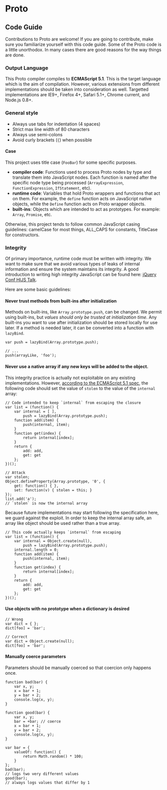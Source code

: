 # Proto

## Code Guide

Contributions to Proto are welcome!  If you are going to contribute, make sure you familiarize yourself with this code guide.  Some of the Proto code is a little unorthodox.  In many cases there are good reasons for the way things are done.

### Output Language

This Proto compiler compiles to **ECMAScript 5.1**.  This is the target language which is the aim of compilation.  However, various extensions from different implementations should be taken into consideration as well.  Targetted implementations are IE9+, Firefox 4+, Safari 5.1+, Chrome current, and Node.js 0.8+.

### General style

+ Always use tabs for indentation (4 spaces)
+ Strict max line width of 80 characters
+ Always use semi-colons
+ Avoid curly brackets (`{`) when possible

#### Case

This project uses title case (`FooBar`) for some specific purposes.

+ **compiler code**: Functions used to process Proto nodes by type and translate them into JavaScript nodes.  Each function is named after the specific node type being processed (`ArrayExpression`, `FunctionExpression`, `IfStatement`, etc).
+ **runtime code**: Variables that hold Proto wrappers and functions that act on them.  For example, the `define` function acts on JavaScript native objects, while the `Define` function acts on Proto wrapper objects.
+ **built-ins**: Objects which are intended to act as prototypes.  For example: `Array`, `Promise`, etc.

Otherwise, this project tends to follow common JavaScript casing guidelines: camelCase for most things, ALL_CAPS for constants, TitleCase for constructors.

### Integrity

Of primary importance, runtime code must be written with integrity.  We want to make sure that we avoid various types of leaks of internal information and ensure the system maintains its integrity.  A good introduction to writing high integrity JavaScript can be found here: [jQuery Conf HIJS Talk](http://www.youtube.com/watch?v=FrFUI591WhI).

Here are some basic guidelines:

#### Never trust methods from built-ins after initialization

Methods on built-ins, like `Array.prototype.push`, can be changed.  We permit using built-ins, but *values should only be trusted at initialization time*.  Any built-ins you want to use after initialization should be stored locally for use later.  If a method is needed later, it can be converted into a function with `lazyBind`.

	var push = lazyBind(Array.prototype.push);

	// ...
	push(arrayLike, 'foo');

#### Never use a native array if any new keys will be added to the object.

This integrity practice is actually not exploitable on any existing implementations.  However, [according to the ECMAScript 5.1 spec](https://mail.mozilla.org/pipermail/es-discuss/2011-October/017514.html), the following code should set the value of `stolen` to the value of the `internal` array:

	// Code intended to keep `internal` from escaping the closure
	var list = (function() {
		var internal = [ ],
			push = lazyBind(Array.prototype.push);
		function add(item) {
			push(internal, item);
		}
		function get(index) {
			return internal[index];
		}
		return {
			add: add,
			get: get
		};
	})();

	// Attack
	var stolen;
	Object.defineProperty(Array.prototype, '0', {
		get: function() { },
		set: function(v) { stolen = this; }
	});
	list.add('a');
	// `stolen` is now the internal array

Because future implementations may start following the specification here, we guard against the exploit.  In order to keep the internal array safe, an array like object should be used rather than a true array.

	// This code actually keeps `internal` from escaping
	var list = (function() {
		var internal = Object.create(null),
			push = lazyBind(Array.prototype.push);
		internal.length = 0;
		function add(item) {
			push(internal, item);
		}
		function get(index) {
			return internal[index];
		}
		return {
			add: add,
			get: get
		};
	})();

#### Use objects with no prototype when a dictionary is desired

	// Wrong
	var dict = { };
	dict[foo] = 'bar';

	// Correct
	var dict = Object.create(null);
	dict[foo] = 'bar';

#### Manually coerce parameters

Parameters should be manually coerced so that coercion only happens once.

	function bad(bar) {
		var x, y;
		x = bar + 1;
		y = bar + 2;
		console.log(x, y);
	}

	function good(bar) {
		var x, y;
		bar = +bar; // coerce
		x = bar + 1;
		y = bar + 2;
		console.log(x, y);
	}

	var bar = {
		valueOf: function() {
			return Math.random() * 100;
		}
	};
	bad(bar);
	// logs two very different values
	good(bar);
	// always logs values that differ by 1